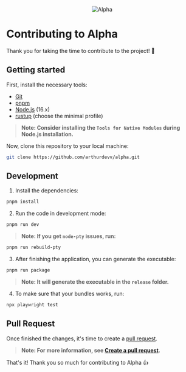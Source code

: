 <p align="center">
  <img src="https://user-images.githubusercontent.com/77799470/221330080-6dfda7f6-ccd4-4f25-b4ef-943b153354e5.png" alt="Alpha">
</p>

# Contributing to Alpha

Thank you for taking the time to contribute to the project! 👋

## Getting started

First, install the necessary tools:

- [Git](https://git-scm.com/downloads)
- [pnpm](https://pnpm.io/installation)
- [Node.js](https://nodejs.org/en/download/releases/) (16.x)
- [rustup](https://rustup.rs/) (choose the minimal profile)

> **Note: Consider installing the ``Tools for Native Modules`` during Node.js installation.**

Now, clone this repository to your local machine:

```sh
git clone https://github.com/arthurdevv/alpha.git
```

## Development

1. Install the dependencies:

```sh
pnpm install
```

2. Run the code in development mode:

```sh
pnpm run dev
```

> **Note: If you get `node-pty` issues, run:**

```sh
pnpm run rebuild-pty
```

3. After finishing the application, you can generate the executable:

```sh
pnpm run package
```

> **Note: It will generate the executable in the `release` folder.**

4. To make sure that your bundles works, run:

```sh
npx playwright test
```

## Pull Request

Once finished the changes, it's time to create a [pull request](https://github.com/arthurdevv/alpha/pulls).

> **Note: For more information, see [Create a pull request](https://docs.github.com/en/pull-requests/collaborating-with-pull-requests/proposing-changes-to-your-work-with-pull-requests/creating-a-pull-request?platform=windows).**

That's it! Thank you so much for contributing to Alpha 👍